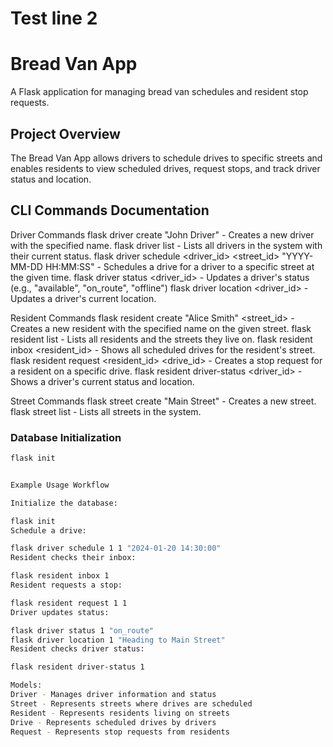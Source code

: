 # Test line 2

# Bread Van App

A Flask application for managing bread van schedules and resident stop requests.

## Project Overview
The Bread Van App allows drivers to schedule drives to specific streets and enables residents to view scheduled drives, request stops, and track driver status and location.

## CLI Commands Documentation
Driver Commands
flask driver create "John Driver" - Creates a new driver with the specified name.
flask driver list - Lists all drivers in the system with their current status.
flask driver schedule <driver_id> <street_id> "YYYY-MM-DD HH:MM:SS" - Schedules a drive for a driver to a specific street at the given time.
flask driver status <driver_id> <status> - Updates a driver's status (e.g., "available", "on_route", "offline")
flask driver location <driver_id> <location> - Updates a driver's current location.

Resident Commands
flask resident create "Alice Smith" <street_id> - Creates a new resident with the specified name on the given street.
flask resident list - Lists all residents and the streets they live on.
flask resident inbox <resident_id> - Shows all scheduled drives for the resident's street.
flask resident request <resident_id> <drive_id> - Creates a stop request for a resident on a specific drive.
flask resident driver-status <driver_id> - Shows a driver's current status and location.

Street Commands
flask street create "Main Street" - Creates a new street.
flask street list - Lists all streets in the system.


### Database Initialization
```bash
flask init


Example Usage Workflow

Initialize the database:

flask init
Schedule a drive:

flask driver schedule 1 1 "2024-01-20 14:30:00"
Resident checks their inbox:

flask resident inbox 1
Resident requests a stop:

flask resident request 1 1
Driver updates status:

flask driver status 1 "on_route"
flask driver location 1 "Heading to Main Street"
Resident checks driver status:

flask resident driver-status 1

Models:
Driver - Manages driver information and status
Street - Represents streets where drives are scheduled
Resident - Represents residents living on streets
Drive - Represents scheduled drives by drivers
Request - Represents stop requests from residents
